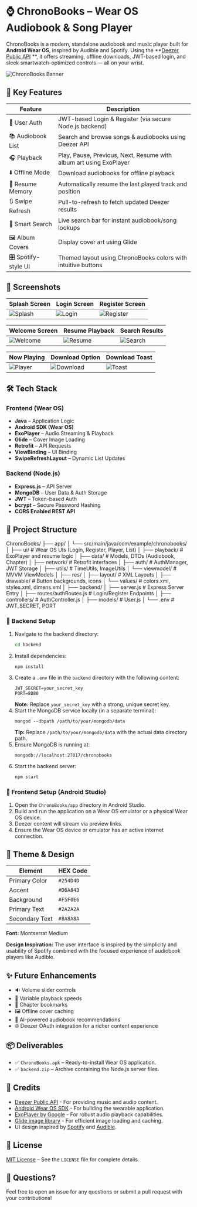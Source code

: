 # ⌚ ChronoBooks – Wear OS Audiobook & Song Player

ChronoBooks is a modern, standalone audiobook and music player built for **Android Wear OS**,
inspired by Audible and Spotify. Using the **[Deezer Public API](https://developers.deezer.com/api)
**, it offers streaming, offline downloads, JWT-based login, and sleek smartwatch-optimized
controls — all on your wrist.

![ChronoBooks Banner](./screenshots/1.png)

## 🎯 Key Features

| Feature             | Description                                                                 |
|---------------------|-----------------------------------------------------------------------------|
| 🔐 User Auth        | JWT-based Login & Register (via secure Node.js backend)                     |
| 📚 Audiobook List   | Search and browse songs & audiobooks using Deezer API                       |
| 🎧 Playback         | Play, Pause, Previous, Next, Resume with album art using ExoPlayer          |
| ⬇️ Offline Mode     | Download audiobooks for offline playback                                    |
| 🧠 Resume Memory    | Automatically resume the last played track and position                     |
| 🔃 Swipe Refresh    | Pull-to-refresh to fetch updated Deezer results                             |
| 🔎 Smart Search     | Live search bar for instant audiobook/song lookups                          |
| 🖼️ Album Covers     | Display cover art using Glide                                               |
| 🎛️ Spotify-style UI | Themed layout using ChronoBooks colors with intuitive buttons               |

## 📸 Screenshots

| Splash Screen | Login Screen | Register Screen |
|---------------|--------------|-----------------|
| ![Splash](./screenshots/1.png) | ![Login](./screenshots/2.png) | ![Register](./screenshots/3.png) |

| Welcome Screen | Resume Playback | Search Results |
|----------------|-----------------|----------------|
| ![Welcome](./screenshots/4.png) | ![Resume](./screenshots/5.png) | ![Search](./screenshots/6.png) |

| Now Playing | Download Option | Download Toast |
|-------------|-----------------|----------------|
| ![Player](./screenshots/7.png) | ![Download](./screenshots/8.png) | ![Toast](./screenshots/10.png) |

## 🛠️ Tech Stack

### Frontend (Wear OS)

- **Java** – Application Logic
- **Android SDK (Wear OS)**
- **ExoPlayer** – Audio Streaming & Playback
- **Glide** – Cover Image Loading
- **Retrofit** – API Requests
- **ViewBinding** – UI Binding
- **SwipeRefreshLayout** – Dynamic List Updates

### Backend (Node.js)

- **Express.js** – API Server
- **MongoDB** – User Data & Auth Storage
- **JWT** – Token-based Auth
- **bcrypt** – Secure Password Hashing
- **CORS Enabled REST API**

## 📁 Project Structure

ChronoBooks/
├── app/
│   └── src/main/java/com/example/chronobooks/
│       ├── ui/ # Wear OS UIs (Login, Register, Player, List)
│       ├── playback/ # ExoPlayer and resume logic
│       ├── data/ # Models, DTOs (Audiobook, Chapter)
│       ├── network/ # Retrofit interfaces
│       ├── auth/ # AuthManager, JWT Storage
│       ├── utils/ # TimeUtils, ImageUtils
│       └── viewmodel/ # MVVM ViewModels
│
├── res/
│   ├── layout/ # XML Layouts
│   ├── drawable/ # Button backgrounds, icons
│   └── values/ # colors.xml, styles.xml, dimens.xml
│
├── backend/
│   ├── server.js # Express Server Entry
│   ├── routes/authRoutes.js # Login/Register Endpoints
│   ├── controllers/ # AuthController.js
│   ├── models/ # User.js
│   └── .env # JWT_SECRET, PORT

### 🔐 Backend Setup

1. Navigate to the backend directory:
   ```bash
   cd backend
   ```
2. Install dependencies:
   ```bash
   npm install
   ```
3. Create a `.env` file in the `backend` directory with the following content:
   ```env
   JWT_SECRET=your_secret_key
   PORT=8080
   ```
   **Note:** Replace `your_secret_key` with a strong, unique secret key.
4. Start the MongoDB service locally (in a separate terminal):
    ```env
   mongod --dbpath /path/to/your/mongodb/data
   ```
   **Tip:** Replace `/path/to/your/mongodb/data` with the actual data directory path.
5. Ensure MongoDB is running at:
   ```
   mongodb://localhost:27017/chronobooks
   ```
6. Start the backend server:
   ```bash
   npm start
   ```

### 📲 Frontend Setup (Android Studio)

1. Open the `ChronoBooks/app` directory in Android Studio.
2. Build and run the application on a Wear OS emulator or a physical Wear OS device.
3. Deezer content will stream via preview links.
4. Ensure the Wear OS device or emulator has an active internet connection.

## 🎨 Theme & Design

| Element         | HEX Code  |
| --------------- | --------- |
| Primary Color   | `#254D4D` |
| Accent          | `#D6A843` |
| Background      | `#F5F0E6` |
| Primary Text    | `#2A2A2A` |
| Secondary Text  | `#8A8A8A` |

**Font:** Montserrat Medium

**Design Inspiration:** The user interface is inspired by the simplicity and usability of Spotify
combined with the focused experience of audiobook players like Audible.

## ✨ Future Enhancements

- 🔉 Volume slider controls
- 🐢 Variable playback speeds
- 📖 Chapter bookmarks
- 🖼️ Offline cover caching
- 🧠 AI-powered audiobook recommendations
- 🌐 Deezer OAuth integration for a richer content experience

## 📦 Deliverables

- ✅ `ChronoBooks.apk` – Ready-to-install Wear OS application.
- ✅ `backend.zip` – Archive containing the Node.js server files.

## 🤝 Credits

- [Deezer Public API](https://developers.deezer.com/) - For providing music and audio content.
- [Android Wear OS SDK](https://developer.android.com/wear) - For building the wearable application.
- [ExoPlayer by Google](https://exoplayer.dev/) - For robust audio playback capabilities.
- [Glide image library](https://github.com/bumptech/glide) - For efficient image loading and
  caching.
- UI design inspired by [Spotify](https://www.spotify.com/) and [Audible](https://www.audible.com/).

## 📜 License

[MIT License](LICENSE) – See the `LICENSE` file for complete details.

## 🙋 Questions?

Feel free to open an issue for any questions or submit a pull request with your contributions!